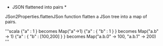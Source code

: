 * JSON flattened into pairs *

JSon2Properties.flattenJSon function flatten a JSon tree into a map of pairs.

'''scala
{"a" : 1 } becomes Map("a"->1)
{"a" : { "b" : 1 } } becomes Map("a.b" -> 1)
{"a" : { "b" : [100,200] } } becomes Map("a.b.0" -> 100, "a.b.1" -> 200)
'''
